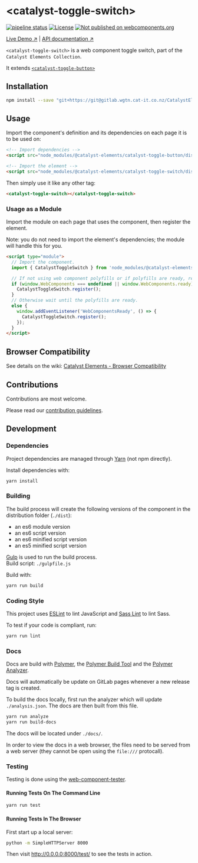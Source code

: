 # &lt;catalyst-toggle-switch&gt;

[![pipeline status](https://gitlab.wgtn.cat-it.co.nz/CatalystElements/catalyst-toggle-switch/badges/master/pipeline.svg)](https://gitlab.wgtn.cat-it.co.nz/CatalystElements/catalyst-toggle-switch/pipelines)
[![License](https://img.shields.io/badge/license-BSD%203--Clause-blue.svg)](LICENSE)
[![Not published on webcomponents.org](https://img.shields.io/badge/webcomponents.org-unpublished-red.svg)](https://gitlab.wgtn.cat-it.co.nz/CatalystElements/catalyst-toggle-switch)

[Live Demo ↗](http://catalystelements.pages.gitlab.wgtn.cat-it.co.nz/CatalystElements/#/elements/catalyst-toggle-switch/demos/es6-component-demo)
|
[API documentation ↗](http://catalystelements.pages.gitlab.wgtn.cat-it.co.nz/CatalystElements/#/elements/catalyst-toggle-switch)

`<catalyst-toggle-switch>` is a web component toggle switch, part of the `Catalyst Elements Collection`.

It extends [`<catalyst-toggle-button>`](https://gitlab.wgtn.cat-it.co.nz/CatalystElements/catalyst-toggle-button)

## Installation

```sh
npm install --save "git+https://git@gitlab.wgtn.cat-it.co.nz/CatalystElements/catalyst-toggle-switch.git"
```

## Usage

Import the component's definition and its dependencies on each page it is to be used on:

```html
<!-- Import dependencies -->
<script src="node_modules/@catalyst-elements/catalyst-toggle-button/dist/catalyst-toggle-button.js"></script>

<!-- Import the element -->
<script src="node_modules/@catalyst-elements/catalyst-toggle-switch/dist/catalyst-toggle-switch.js"></script>
```

Then simply use it like any other tag:

```html
<catalyst-toggle-switch></catalyst-toggle-switch>
```

### Usage as a Module

Import the module on each page that uses the component, then register the element.

Note: you do not need to import the element's dependencies; the module will handle this for you.

```html
<script type="module">
  // Import the component.
  import { CatalystToggleSwitch } from 'node_modules/@catalyst-elements/catalyst-toggle-switch/dist/catalyst-toggle-switch.module.js';

  // If not using web component polyfills or if polyfills are ready, register the elements.
  if (window.WebComponents === undefined || window.WebComponents.ready) {
    CatalystToggleSwitch.register();
  }
  // Otherwise wait until the polyfills are ready.
  else {
    window.addEventListener('WebComponentsReady', () => {
      CatalystToggleSwitch.register();
    });
  }
</script>
```

## Browser Compatibility

See details on the wiki: [Catalyst Elements - Browser Compatibility](https://wiki.wgtn.cat-it.co.nz/wiki/Catalyst_Elements#Browser_Compatibility)

## Contributions

Contributions are most welcome.

Please read our [contribution guidelines](./CONTRIBUTING.md).

## Development

### Dependencies

Project dependencies are managed through [Yarn](https://yarnpkg.com/lang/en/docs/install/) (not npm directly).

Install dependencies with:

```sh
yarn install
```

### Building

The build process will create the following versions of the component in the distribution folder (`./dist`):

* an es6 module version
* an es6 script version
* an es6 minified script version
* an es5 minified script version

[Gulp](https://gulpjs.com/) is used to run the build process.  
Build script: `./gulpfile.js`

Build with:

```sh
yarn run build
```

### Coding Style

This project uses [ESLint](http://eslint.org/) to lint JavaScript and [Sass Lint](https://github.com/sasstools/sass-lint) to lint Sass.

To test if your code is compliant, run:

```sh
yarn run lint
```

### Docs

Docs are build with [Polymer](https://www.polymer-project.org/), the [Polymer Build Tool](https://github.com/Polymer/polymer-build) and the [Polymer Analyzer](https://github.com/Polymer/polymer-analyzer).

Docs will automatically be update on GitLab pages whenever a new release tag is created.

To build the docs locally, first run the analyzer which will update `./analysis.json`. The docs are then built from this file.

```sh
yarn run analyze
yarn run build-docs
```

The docs will be located under `./docs/`.

In order to view the docs in a web browser, the files need to be served from a web server (they cannot be open using the `file:///` protocall).

### Testing

Testing is done using the [web-component-tester](https://github.com/Polymer/web-component-tester).

#### Running Tests On The Command Line

```sh
yarn run test
```

#### Running Tests In The Browser

First start up a local server:

```sh
python -m SimpleHTTPServer 8000
```

Then visit http://0.0.0.0:8000/test/ to see the tests in action.
